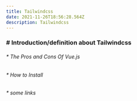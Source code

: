 ```yaml
---
title: Tailwindcss
date: 2021-11-26T18:56:28.564Z
description: Tailwindcss
---
```

### **\# Introduction/definition about Tailwindcss**

###### \* The Pros and Cons Of Vue.js

###### \* How to Install

###### \*  some links